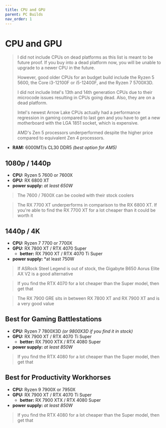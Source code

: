 ```yaml
---
title: CPU and GPU
parent: PC Builds
nav_order: 1
---
```

# CPU and GPU

> I did not include CPUs on dead platforms as this list is meant to be future proof. If you buy into a dead platform now, you will be unable to upgrade to a newer CPU in the future.
> 
> However, good older CPUs for an budget build include the Ryzen 5 5600, the Core i3-12100F or i5-12400F, and the Ryzen 7 5700X3D.
> 
> I did not include Intel's 13th and 14th generation CPUs due to their microcode issues resulting in CPUs going dead. Also, they are on a dead platform.
> 
> Intel's newest Arrow Lake CPUs actually had a performance regression in gaming compared to last gen and you have to get a new motherboard with the LGA 1851 socket, which is expensive. 
> 
> AMD's Zen 5 processors underperformed despite the higher price compared to equivalent Zen 4 processors.

- **RAM:** 6000MT/s CL30 DDR5 *(best option for AM5)*

## 1080p / 1440p

- **CPU:** Ryzen 5 7600 or 7600X
- **GPU:** RX 6800 XT
- **power supply:** *at least 650W*

> The 7600 / 7600X can be cooled with their stock coolers


> The RX 7700 XT underperforms in comparison to the RX 6800 XT. If you're able to find the RX 7700 XT for a lot cheaper than it could be worth it

## 1440p / 4K

- **CPU:** Ryzen 7 7700 or 7700X
- **GPU:** RX 7800 XT / RTX 4070 Super
	- **better:** RX 7900 XT / RTX 4070 Ti Super
- **power supply:** *at least 750W

> If ASRock Steel Legend is out of stock, the Gigabyte B650 Aorus Elite AX V2 is a good alternative

> If you find the RTX 4070 for a lot cheaper than the Super model, then get that

> The RX 7900 GRE sits in between RX 7800 XT and RX 7900 XT and is a very good value

## Best for Gaming Battlestations

- **CPU:** Ryzen 7 7800X3D *(or 9800X3D if you find it in stock)*
- **GPU:** RX 7900 XT / RTX 4070 Ti Super
	- **better:** RX 7900 XTX / RTX 4080 Super
- **power supply:** *at least 850W*

> If you find the RTX 4080 for a lot cheaper than the Super model, then get that

## Best for Productivity Workhorses

- **CPU:** Ryzen 9 7900X or 7950X
- **GPU:** RX 7900 XT / RTX 4070 Ti Super
	- **better:** RX 7900 XTX / RTX 4080 Super
- **power supply:** *at least 850W*

> If you find the RTX 4080 for a lot cheaper than the Super model, then get that
